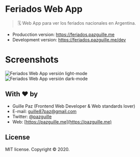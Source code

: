# Feriados Web App

> 🗓 Web App para ver los feriados nacionales en Argentina.

- Producction version: https://feriados.pazguille.me
- Development version: https://feriados.pazguille.me/dev

# Screenshots

<img src="https://cldup.com/rdJ8xamKDe-600x600.jpeg" alt="Feriados Web App versión light-mode">
<img src="https://cldup.com/Ivoge8XhvB-600x600.jpeg" alt="Feriados Web App versión dark-mode">

## With ❤ by

- Guille Paz (Frontend Web Developer & Web standards lover)
- E-mail: [guille87paz@gmail.com](mailto:guille87paz@gmail.com)
- Twitter: [@pazguille](https://twitter.com/pazguille)
- Web: [https://pazguille.me](https://pazguille.me)

## License

MIT license. Copyright © 2020.
